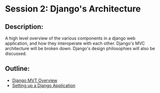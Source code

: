 Session 2: Django's Architecture
==============================================
Description:
------------
A high level overview of the various components in a django web application, and how they interoperate with each other. Django's MVC architecture will be broken down. Django's design philosophies will also be discussed.

Outline:
--------
* [Django MVT Overview](https://github.com/NahimNasser/django-unchained/blob/master/2-Django/Session-2-Slides.pdf)
* [Setting up a Django Application](https://docs.djangoproject.com/en/dev/intro/tutorial01/)

